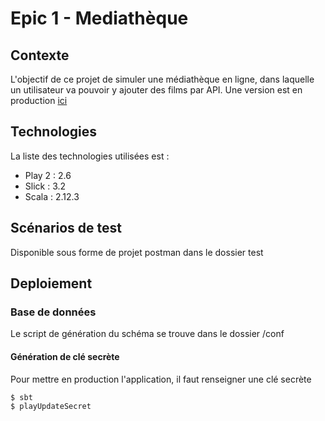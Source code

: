 # Epic 1 - Mediathèque

## Contexte

L'objectif de ce projet de simuler une médiathèque en ligne, dans laquelle un utilisateur va pouvoir y ajouter des films par API.
Une version est en production  [ici](https://mediatheque-mrgueritte.herokuapp.com/)

## Technologies

La liste des technologies utilisées est :

  - Play 2 : 2.6
  - Slick : 3.2
  - Scala : 2.12.3

## Scénarios de test

Disponible sous forme de projet postman dans le dossier test

## Deploiement
### Base de données

Le script de génération du schéma se trouve dans le dossier /conf

#### Génération de clé secrète

Pour mettre en production l'application, il faut renseigner une clé secrète
```sh
$ sbt
$ playUpdateSecret
```